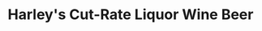 ---
title: "Harley's Cut-Rate Liquor Wine Beer"
url: /longview/harleys-cut-rate-liquor-wine-beer/
shop: Spirituosen
---